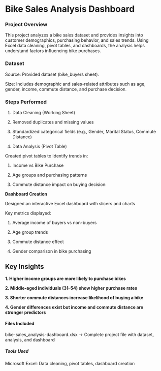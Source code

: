 <h1>Bike Sales Analysis Dashboard </h1>
<h3>Project Overview</h3> 

This project analyzes a bike sales dataset and provides insights into customer demographics, purchasing behavior, and sales trends. Using Excel data cleaning, pivot tables, and dashboards, the analysis helps understand factors influencing bike purchases.

<h3>Dataset</h3> 

Source: Provided dataset (bike_buyers sheet).

Size: Includes demographic and sales-related attributes such as age, gender, income, commute distance, and purchase decision.

<h3>Steps Performed</h3> 

1. Data Cleaning (Working Sheet)

2. Removed duplicates and missing values

3. Standardized categorical fields (e.g., Gender, Marital Status, Commute Distance)

4. Data Analysis (Pivot Table)

Created pivot tables to identify trends in:

   1. Income vs Bike Purchase

   2. Age groups and purchasing patterns

   3. Commute distance impact on buying decision

 <b>Dashboard Creation</b>

Designed an interactive Excel dashboard with slicers and charts

Key metrics displayed:

   1. Average income of buyers vs non-buyers

   2. Age group trends

   3. Commute distance effect

   4. Gender comparison in bike purchasing

<h2><b> Key Insights </b></h2>

<b>1. Higher income groups are more likely to purchase bikes</b>

<b>2. Middle-aged individuals (31–54) show higher purchase rates</b>

<b>3. Shorter commute distances increase likelihood of buying a bike </b>

<b>4. Gender differences exist but income and commute distance are stronger predictors</b>

<h4>Files Included</h4>

bike-sales_analysis-dashboard.xlsx → Complete project file with dataset, analysis, and dashboard


<h5>Tools Used</h5> 

Microsoft Excel: Data cleaning, pivot tables, dashboard creation
